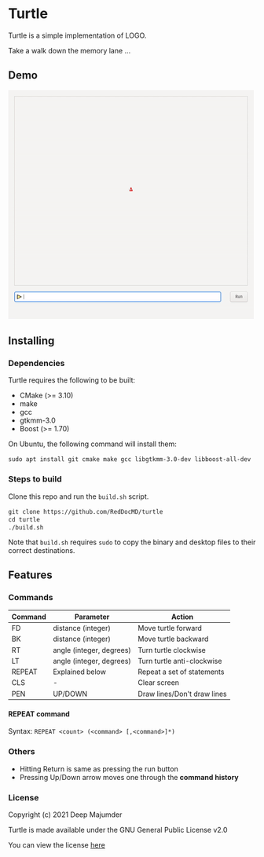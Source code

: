 # Turtle

Turtle is a simple implementation of LOGO.

Take a walk down the memory lane ...

## Demo

![demo](assets/turtle-fast-screencast.gif)

## Installing

### Dependencies

Turtle requires the following to be built:
- CMake (>= 3.10)
- make  
- gcc
- gtkmm-3.0
- Boost (>= 1.70)

On Ubuntu, the following command will install them:
```shell
sudo apt install git cmake make gcc libgtkmm-3.0-dev libboost-all-dev
```

### Steps to build

Clone this repo and run the `build.sh` script.
```shell
git clone https://github.com/RedDocMD/turtle
cd turtle
./build.sh
```
Note that `build.sh` requires `sudo` to copy the binary and desktop files
to their correct destinations.

## Features

### Commands

| Command | Parameter | Action |
| ------- | --------- | ------ |
| FD | distance (integer) | Move turtle forward |
| BK | distance (integer) | Move turtle backward |
| RT | angle (integer, degrees) | Turn turtle clockwise |
| LT | angle (integer, degrees) | Turn turtle anti-clockwise |
| REPEAT | Explained below | Repeat a set of statements
| CLS | - | Clear screen |
| PEN | UP/DOWN | Draw lines/Don't draw lines |

#### REPEAT command
Syntax: `REPEAT <count> (<command> [,<command>]*)`

### Others

- Hitting Return is same as pressing the run button
- Pressing Up/Down arrow moves one through the **command history**

### License
Copyright (c) 2021 Deep Majumder

Turtle is made available under the GNU General Public License v2.0

You can view the license [here](https://github.com/RedDocMD/turtle/blob/main/LICENSE)